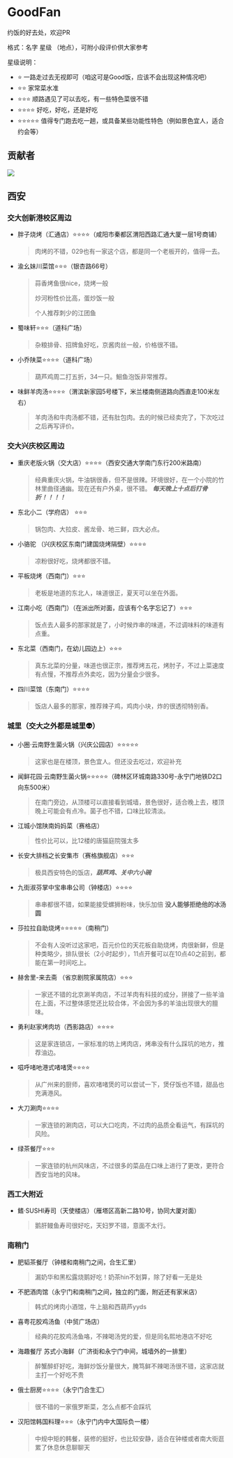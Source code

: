 # GoodFan
约饭的好去处，欢迎PR

格式：名字 星级 （地点），可附小段评价供大家参考

星级说明：
- ⭐ 一路走过去无视即可（咱这可是Good饭，应该不会出现这种情况吧）
- ⭐⭐ 家常菜水准
- ⭐⭐⭐ 顺路遇见了可以去吃，有一些特色菜很不错
- ⭐⭐⭐⭐ 好吃，好吃，还是好吃
- ⭐⭐⭐⭐⭐ 值得专门跑去吃一趟，或具备某些功能性特色（例如景色宜人，适合约会等）

## 贡献者

<a href="https://github.com/KezhiAdore/GoodFan/graphs/contributors">
  <img src="https://contrib.rocks/image?repo=KezhiAdore/GoodFan" />
</a>

## 西安

### 交大创新港校区周边

- 胖子烧烤（汇通店）⭐⭐⭐⭐（咸阳市秦都区渭阳西路汇通大厦一层1号商铺）
  > 肉烤的不错，029也有一家这个店，都是同一个老板开的，值得一去。
- 渝幺妹川菜馆⭐⭐⭐（银杏路66号）
  > 蒜香烤鱼很nice，烧烤一般
  > 
  > 炒河粉性价比高，蛋炒饭一般
  > 
  > 个人推荐刺少的江团鱼
- 蜀味轩⭐⭐⭐（道科广场）
  > 杂粮排骨、招牌鱼好吃，京酱肉丝一般，价格很不错。
- 小乔陕菜⭐⭐⭐⭐（道科广场）
  > 葫芦鸡周二打五折，34一只。鮰鱼泡饭非常推荐。
- 味鲜羊肉汤⭐⭐⭐⭐（渭滨新家园5号楼下，米兰楼南侧道路向西直走100米左右）
  > 羊肉汤和牛肉汤都不错，还有肚包肉。去的时候已经卖完了，下次吃过之后再写评价。

### 交大兴庆校区周边

- 重庆老版火锅（交大店）⭐⭐⭐⭐（西安交通大学南门东行200米路南）
  > 经典重庆火锅，牛油锅很香，但不是很辣。环境很好，在一个小院的竹林里曲径通幽。现在还有户外桌，很不错。
  > ***每天晚上十点后打骨折！！！！***
- 东北小二（学府店） ⭐⭐⭐
  > 锅包肉、大拉皮、酱龙骨、地三鲜，四大必点。
- 小骆驼 （兴庆校区东南门建国烧烤隔壁）⭐⭐⭐⭐
  > 凉粉很好吃，烧烤都很不错。
- 平板烧烤（西南门）⭐⭐⭐
  > 老板是地道的东北人，味道很正，夏天可以坐在外面。
- 江南小吃（西南门）（在派出所对面，应该有个名字忘记了）⭐⭐⭐
  > 饭点去人最多的那家就是了，小时候炸串的味道，不过调味料的味道有点重。
- 东北菜（西南门，在幼儿园边上）⭐⭐⭐
  > 真东北菜的分量，味道也很正宗，推荐烤五花，烤肘子，不过上菜速度有点慢，不推荐点外卖吃，因为分量会少很多。
- 四川菜馆（东南门）⭐⭐⭐⭐
  > 饭店人最多的那家，推荐辣子鸡，鸡肉小块，炸的很透彻特别香。

### 城里（交大之外都是城里:alien:）

- 小圈·云南野生菌火锅（兴庆公园店）⭐⭐⭐⭐⭐
  > 这家也是在楼顶，景色宜人。但还没去吃过，欢迎补充
- 闻鲜花园·云南野生菌火锅⭐⭐⭐⭐⭐（碑林区环城南路330号-永宁门地铁D2口向东500米）
  > 在南门旁边，从顶楼可以直接看到城墙，景色很好，适合晚上去，楼顶晚上可能会有点冷。菌子也不错，口味比较清淡。
- 江城小馆陕南妈妈菜（赛格店）
  > 性价比可以，比12楼的唐猫庭院强太多
- 长安大排档之长安集市（赛格旗舰店）⭐⭐⭐
  > 极具西安特色的饭店，***葫芦鸡、关中六小碗***
- 九街淑芬掌中宝串串公司（钟楼店）⭐⭐⭐⭐
  > 串串都很不错，如果能接受螺狮粉味，快乐加倍
  > **没人能够拒绝他的冰汤圆**
- 莎拉拉自助烧烤⭐⭐⭐⭐⭐（南稍门）
  > 不会有人没听过这家吧，百元价位的天花板自助烧烤，肉很新鲜，但是种类略少，排队很长（2小时起步），11点开餐可以在10点40之前到，都能在第一时间吃上。
- 赫舍里-来去斋 （省京剧院家属院店）⭐⭐⭐
  > 一家还不错的北京涮羊肉店，不过羊肉有科技的成分，拼接了一些羊油在上面，不过整体感觉还比较合体，不会因为多的羊油出现很大的膻味。
- 勇利赵家烤肉坊（西影路店）⭐⭐⭐⭐
  > 这是家连锁店，一家标准的坊上烤肉店，烤串没有什么踩坑的地方，推荐油边。
- 嗞呼啫吔港式啫啫煲⭐⭐⭐⭐
  > 从广州来的厨师，喜欢啫啫煲的可以尝试一下，煲仔饭也不错，甜品也充满港风。
- 大刀涮肉⭐⭐⭐⭐
  > 一家连锁的涮肉店，可以大口吃肉，不过肉的品质全看运气，有踩坑的风险。
- 绿茶餐厅⭐⭐⭐
  > 一家连锁的杭州风味店，不过很多的菜品在口味上进行了更改，更符合西安当地的风味。


### 西工大附近

- 鳍·SUSHI寿司（天使楼店）（雁塔区高新二路10号，协同大厦对面）
  > 鹅肝鳗鱼寿司很好吃，天妇罗不错，意面不太行。

### 南稍门

- 肥韬茶餐厅（钟楼和南稍门之间，合生汇里）
  
  > 漏奶华和黑松露烧鹅好吃！奶茶hin不划算，除了好看一无是处

- 不肥酒肉馆（永宁门和南稍门之间，独立的门面，附近还有家米店）
  
  > 韩式的烤肉小酒馆，牛上脑和西葫芦yyds

- 喜粤花胶鸡汤鱼（中贸广场店）
  
  > 经典的花胶鸡汤鱼咯，不辣喝汤党的爱，但是同名熙地港店不好吃

- 海趣餐厅 苏式小海鲜（广济街和永宁门中间，城墙外的一排里）
  
  > 醉蟹醉虾好吃，海鲜炒饭分量很大，腌笃鲜不辣喝汤很不错，这家店就主打一个好吃不贵
  
- 俄士厨房⭐⭐⭐⭐（永宁门合生汇）

  > 很不错的一家俄罗斯菜，怎么点都不会踩坑
  
- 汉阳馆韩国料理⭐⭐⭐（永宁门内中大国际负一楼）
  > 中规中矩的韩餐，装修的挺好，也比较安静，适合在钟楼或者南大街逛累了休息休息聊聊天
